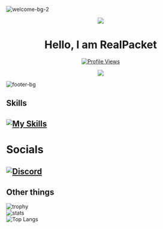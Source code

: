<!--Skidded from zaju loll-->
![welcome-bg-2](https://user-images.githubusercontent.com/50290580/124369381-11ed1800-dc74-11eb-90a9-2ff2073c3b97.jpg)
<p href="" align="center">
<img src="https://discord.c99.nl/widget/theme-1/691624547941744651.png">
<h1 align="center">Hello, I am RealPacket</h1>
<a href="https://github.com/RealPacket">
  <p align="center">
    <img src="https://komarev.com/ghpvc/?username=RealPacket" alt="Profile Views">
  </p>
</a>

<p align="center">
  <img src="https://github-readme-stats.vercel.app/api?username=RealPacket&show_icons=true&theme=radical" />
</p>

![footer-bg](https://user-images.githubusercontent.com/50290580/124369382-144f7200-dc74-11eb-807a-f10a7a502dd9.jpg)
## Skills
[![My Skills](https://skillicons.dev/icons?i=java,bash,discord,lua,py&perline=7)](https://skillicons.dev)<br>
---
# Socials
[![Discord](https://skillicons.dev/icons?i=discord&perline=7)](https://discord.com/users/773207810120089600)
---
## Other things
![trophy](https://github-profile-trophy.vercel.app/?username=RealPacket&theme=gruvbox)<br>
![stats](https://github-readme-stats.vercel.app/api?username=RealPacket&show_icons=true&theme=radical) <br>
![Top Langs](https://github-readme-stats.vercel.app/api/top-langs/?username=RealPacket&layout=compact&show_icons=true&title_color=fff&icon_color=79ff97&text_color=9f9f9f&bg_color=151515)<br>
